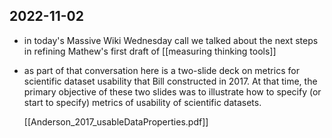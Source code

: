 
## 2022-11-02
- in today's Massive Wiki Wednesday call we talked about the next steps in refining Mathew's first draft of [[measuring thinking tools]]  
- as part of that conversation here is a two-slide deck on metrics for scientific dataset usability that Bill constructed in  2017. At that time, the primary objective of these two slides was to illustrate how to specify (or start to specify) metrics of usability of scientific datasets.

  [[Anderson_2017_usableDataProperties.pdf]]


